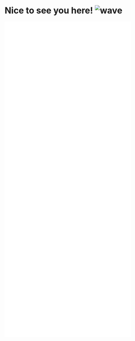 <h1>Nice to see you here! <img alt="wave" src="https://emojis.slackmojis.com/emojis/images/1612948491/12491/waveboi.gif?1612948491" width="30" /></h1>

![Metrics](https://raw.githubusercontent.com/arjanvillon/arjanvillon/f7b8989ca71a05cb32340a02f2852b0034751937/github-metrics.svg)
